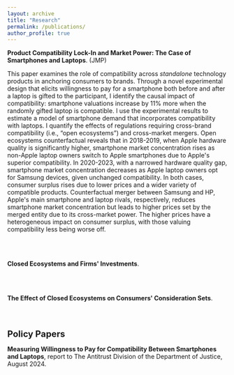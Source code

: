 ```yaml
---
layout: archive
title: "Research"
permalink: /publications/
author_profile: true
---
```

<p> <strong>Product Compatibility Lock-In and Market Power: The Case of Smartphones and Laptops</strong>. (JMP)</p>

This paper examines the role of compatibility across <i>standalone</i> technology products in anchoring consumers to brands. Through a novel experimental design that elicits willingness to pay for a smartphone both before and after a laptop is gifted to the participant, I identify the causal impact of compatibility: smartphone valuations increase by 11% more when the randomly gifted laptop is compatible. I use the experimental results to estimate a model of smartphone demand that incorporates compatibility with laptops. I quantify the effects of regulations requiring cross-brand compatibility (i.e., “open ecosystems”) and cross-market mergers. Open ecosystems counterfactual reveals that in 2018-2019, when Apple hardware quality is significantly higher, smartphone market concentration rises as non-Apple laptop owners switch to Apple smartphones due to Apple's superior compatibility. In 2020-2023, with a narrowed hardware quality gap, smartphone market concentration decreases as Apple laptop owners opt for Samsung devices, given unchanged compatibility. In both cases, consumer surplus rises due to lower prices and a wider variety of compatible products. Counterfactual merger between Samsung and HP, Apple's main smartphone and laptop rivals, respectively, reduces smartphone market concentration but leads to higher prices set by the merged entity due to its cross-market power. The higher prices have a heterogeneous impact on consumer surplus, with those valuing compatibility less being worse off. 


  



<br> <br>

<p> <strong>Closed Ecosystems and Firms' Investments</strong>.</p>
 
<br> <br>

<p> <strong>The Effect of Closed Ecosystems on Consumers' Consideration Sets</strong>.</p>

<br> <br>

<span style="font-size: 20px; font-weight: bold;">Policy Papers</span>

<p> <strong> Measuring Willingness to Pay for Compatibility Between Smartphones and Laptops</strong>, report to The Antitrust Division of the Department of Justice, August 2024.</p>

<!--
{% if site.author.googlescholar %}
  <div class="wordwrap">You can also find my articles on <a href="{{site.author.googlescholar}}">my Google Scholar profile</a>.</div>
{% endif %}

{% include base_path %}

{% for post in site.publications reversed %}
  {% include archive-single.html %}
{% endfor %}

-->
